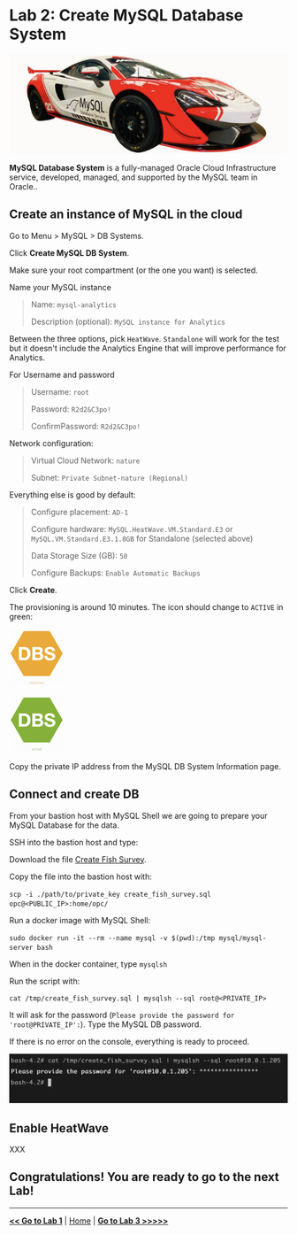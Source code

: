 # Lab 2: Create MySQL Database System

![MySQL Database System](./images/mds_banner.png)

**MySQL Database System** is a fully-managed Oracle Cloud Infrastructure service, developed, managed, and supported by the MySQL team in Oracle..

## Create an instance of MySQL in the cloud

Go to Menu > MySQL > DB Systems.

Click **Create MySQL DB System**.

Make sure your root compartment (or the one you want) is selected.

Name your MySQL instance

> Name: `mysql-analytics`
> 
> Description (optional): `MySQL instance for Analytics`

Between the three options, pick `HeatWave`. `Standalone` will work for the test but it doesn't include the Analytics Engine that will improve performance for Analytics.

For Username and password

> Username: `root`
> 
> Password: `R2d2&C3po!`
> 
> ConfirmPassword: `R2d2&C3po!`

Network configuration:

> Virtual Cloud Network: `nature`
> 
> Subnet: `Private Subnet-nature (Regional)`

Everything else is good by default:

> Configure placement: `AD-1`
> 
> Configure hardware: `MySQL.HeatWave.VM.Standard.E3` or `MySQL.VM.Standard.E3.1.8GB` for Standalone (selected above)
> 
> Data Storage Size (GB): `50`
> 
> Configure Backups: `Enable Automatic Backups`

Click **Create**.

The provisioning is around 10 minutes. The icon should change to `ACTIVE` in green:

![Provisioning](./images/mds-provisioning.png)

![Active](./images/mds-active.png)

Copy the private IP address from the MySQL DB System Information page.

## Connect and create DB

From your bastion host with MySQL Shell we are going to prepare your MySQL Database for the data.

SSH into the bastion host and type:

Download the file [Create Fish Survey](./files/create_fish_survey.sql).

Copy the file into the bastion host with:

`scp -i ./path/to/private_key create_fish_survey.sql opc@<PUBLIC_IP>:home/opc/`

Run a docker image with MySQL Shell:

`sudo docker run -it --rm --name mysql -v $(pwd):/tmp mysql/mysql-server bash`

When in the docker container, type `mysqlsh`

Run the script with:

```
cat /tmp/create_fish_survey.sql | mysqlsh --sql root@<PRIVATE_IP>
```

It will ask for the password (`Please provide the password for 'root@PRIVATE_IP':`). Type the MySQL DB password.

If there is no error on the console, everything is ready to proceed.

![Create Schema Terminal](./images/create_schema_mysql_terminal.png)

## Enable HeatWave

XXX

## Congratulations! You are ready to go to the next Lab!

---

[**<< Go to Lab 1**](../lab1/README.md) | [Home](../README.md) | [**Go to Lab 3 >>>>>**](../lab3/README.md)